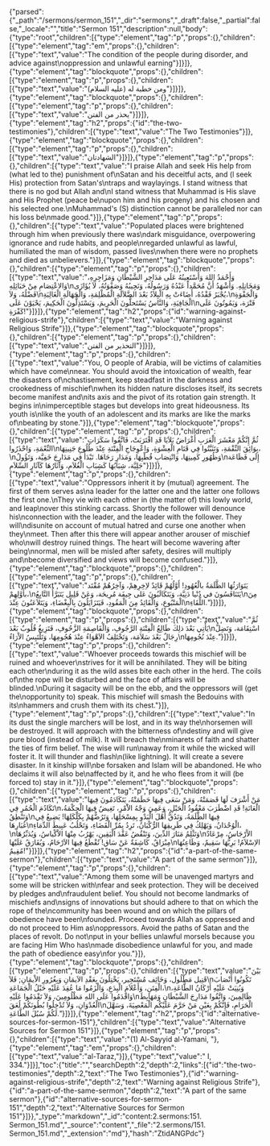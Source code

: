 {"parsed":{"_path":"/sermons/sermon_151","_dir":"sermons","_draft":false,"_partial":false,"_locale":"","title":"Sermon 151","description":null,"body":{"type":"root","children":[{"type":"element","tag":"p","props":{},"children":[{"type":"element","tag":"em","props":{},"children":[{"type":"text","value":"The condition of the people during disorder, and advice against\noppression and unlawful earning"}]}]},{"type":"element","tag":"blockquote","props":{},"children":[{"type":"element","tag":"p","props":{},"children":[{"type":"text","value":"ومن خطبة له (عليه السلام)"}]}]},{"type":"element","tag":"blockquote","props":{},"children":[{"type":"element","tag":"p","props":{},"children":[{"type":"text","value":"يحذر من الفتن"}]}]},{"type":"element","tag":"h2","props":{"id":"the-two-testimonies"},"children":[{"type":"text","value":"The Two Testimonies"}]},{"type":"element","tag":"blockquote","props":{},"children":[{"type":"element","tag":"p","props":{},"children":[{"type":"text","value":"الشهادتان"}]}]},{"type":"element","tag":"p","props":{},"children":[{"type":"text","value":"I praise Allah and seek His help from (what led to the) punishment of\nSatan and his deceitful acts, and (l seek His) protection from Satan's\ntraps and waylayings. I stand witness that there is no god but Allah and\nI stand witness that Muhammad is His slave and His Prophet (peace be\nupon him and his progeny) and his chosen and his selected one.\nMuhammad's (S) distinction cannot be paralleled nor can his loss be\nmade good."}]},{"type":"element","tag":"p","props":{},"children":[{"type":"text","value":"Populated places were brightened through him when previously there was\ndark misguidance, overpowering ignorance and rude habits, and people\nregarded unlawful as lawful, humiliated the man of wisdom, passed lives\nwhen there were no prophets and died as unbelievers."}]},{"type":"element","tag":"blockquote","props":{},"children":[{"type":"element","tag":"p","props":{},"children":[{"type":"text","value":"وَأَحْمَدُ اللهَ وَأَسْتَعِينُهُ عَلَى مَدَاحِرِ الشَّيْطَانِ وَمَزَاجِرِهِ، وَالاعْتِصَامِ مِنْ حَبَائِلِهِ\nوَمَخَاتِلِهِ. وَأَشْهَدُ أَنَّ مُحَمَّداً عَبْدُهُ وَرَسُولُهُ، وَنَجِيبُهُ وَصَفْوَتُهُ، لاَ يُؤَازَى فَضْلُهُ، وَلاَ\nيُجْبَرُ فَقْدُهُ، أَضَاءَتْ بِهِ الْبِلاَدُ بَعْدَ الضَّلاَلَةِ الْمُظْلِمَةِ، وَالْجَهَالَةِ الْغَالِبَةِ،\nوَالْجَفْوَةِ الْجَافِيَةِ، وَالنَّاسُ يَسْتَحلُّونَ الْحَرِيمَ، وَيَسْتَذِلُّونَ الْحَكِيمَ، يَحْيَوْنَ عَلَى\nفَتْرَة، وَيَمُوتُونَ عَلَى كَفْرَةِ!"}]}]},{"type":"element","tag":"h2","props":{"id":"warning-against-religious-strife"},"children":[{"type":"text","value":"Warning against Religious Strife"}]},{"type":"element","tag":"blockquote","props":{},"children":[{"type":"element","tag":"p","props":{},"children":[{"type":"text","value":"التحذير من الفتن"}]}]},{"type":"element","tag":"p","props":{},"children":[{"type":"text","value":"You, O people of Arabia, will be victims of calamities which have come\nnear. You should avoid the intoxication of wealth, fear the disasters of\nchastisement, keep steadfast in the darkness and crookedness of mischief\nwhen its hidden nature discloses itself, its secrets become manifest and\nits axis and the pivot of its rotation gain strength. It begins in\nimperceptible stages but develops into great hideousness. Its youth is\nlike the youth of an adolescent and its marks are like the marks of\nbeating by stone."}]},{"type":"element","tag":"blockquote","props":{},"children":[{"type":"element","tag":"p","props":{},"children":[{"type":"text","value":"ثُمَّ إِنَّكُمْ مَعْشَرَ الْعَرَبِ أَغْرَاضُ بَلاَيَا قَدِ اقْتَرَبَتْ، فَاتَّقُوا سَكَرَاتِ النِّعْمَةِ، وَاحْذَرُوا\nبِوَائِقَ النِّقْمَةِ، وَتَثَبَّتُوا فِي قَتَامِ الْعِشْوَةِ، وَاعْوِجَاجِ الْفِتْنَةِ عِنْدَ طُلُوعِ جَنِينِهَا،\nوَظُهُورِ كَمِينِهَا، وَانْتِصَابِ قُطْبِهَا، وَمَدَارِ رَحَاهَا. تَبْدَأُ فِي مَدَارِجَ خَفِيَّة، وَتَؤُولُ\nإِلَى فَظَاعَة جَلِيَّة، شِبَابُهَا كَشِبَابِ الْغُلاَمِ، وَآثَارُهَا كَآثَارِ السِّلاَمِ"}]}]},{"type":"element","tag":"p","props":{},"children":[{"type":"text","value":"Oppressors inherit it by (mutual) agreement. The first of them serves as\na leader for the latter one and the latter one follows the first one.\nThey vie with each other in (the matter of) this lowly world, and leap\nover this stinking carcass. Shortly the follower will denounce his\nconnection with the leader, and the leader with the follower. They will\ndisunite on account of mutual hatred and curse one another when they\nmeet. Then after this there will appear another arouser of mischief who\nwill destroy ruined things. The heart will become wavering after being\nnormal, men will be misled after safety, desires will multiply and\nbecome diversified and views will become confused."}]},{"type":"element","tag":"blockquote","props":{},"children":[{"type":"element","tag":"p","props":{},"children":[{"type":"text","value":"يَتَوَارَثُهَا الظَّلَمَةُ بالْعُهُودِ! أَوَّلُهُمْ قَائِدٌ لاِخِرِهِمْ، وَآخِرُهُمْ مُقْتَد بأَوَّلِهِمْ،\nيَتَنَافَسُونَ في دُنْيا دَنِيَّة، وَيَتَكَالَبُونَ عَلى جِيفَة مُرِيحَة، وَعَنْ قَلِيل يَتَبَرَّأُ التَّابِعُ\nمِنَ الْمَتْبُوعِ، وَالْقَائِدُ مِنَ الْمَقُودِ، فَيَتَزَايَلُونَ بِالْبِغْضَاءِ، وَيَتَلاَعَنُونَ عِنْدَ\nاللِّقَاءِ."}]}]},{"type":"element","tag":"blockquote","props":{},"children":[{"type":"element","tag":"p","props":{},"children":[{"type":"text","value":"ثُمَّ يَأْتِي بَعْدَ ذلِكَ طَالِعُ الْفِتْنَةِ الرَّجُوفِ، وَالْقَاصِمَةِ الزَّحُوفِ، فَتَزِيغُ قُلُوبٌ بَعْدَ\nاسْتِقَامَة، وَتَضِلُّ رِجَالٌ بَعْدَ سَلاَمَة، وَتَخْتَلِفُ الاَهْوَاءُ عِنْدَ هُجُومِهَا، وَتَلْتَبِسُ الاْرَاءُ\nعِنْدَ نُجُومِهَا."}]}]},{"type":"element","tag":"p","props":{},"children":[{"type":"text","value":"Whoever proceeds towards this mischief will be ruined and whoever\nstrives for it will be annihilated. They will be biting each other\nduring it as the wild asses bite each other in the herd. The coils of\nthe rope will be disturbed and the face of affairs will be blinded.\nDuring it sagacity will be on the ebb, and the oppressors will (get the\nopportunity to) speak. This mischief will smash the Bedouins with its\nhammers and crush them with its chest."}]},{"type":"element","tag":"p","props":{},"children":[{"type":"text","value":"In its dust the single marchers will be lost, and in its way the\nhorsemen will be destroyed. It will approach with the bitterness of\ndestiny and will give pure blood (instead of milk). It will breach the\nminarets of faith and shatter the ties of firm belief. The wise will run\naway from it while the wicked will foster it. It will thunder and flash\n(like lightning). It will create a severe disaster. In it kinship will\nbe forsaken and Islam will be abandoned. He who declaims it will also be\naffected by it, and he who flees from it will (be forced to) stay in it."}]},{"type":"element","tag":"blockquote","props":{},"children":[{"type":"element","tag":"p","props":{},"children":[{"type":"text","value":"مَنْ أَشْرَفَ لَهَا قَصَمَتْهُ، وَمَنْ سَعَى فِيهَا حَطَمَتْهُ، يَتَكَادَمُونَ فِيهَا تَكَادُمَ الْحُمُرِ فِي\nالْعَانَةِ! قَدِ اضْطَرَبَ مَعْقُودُ الْحَبْلِ، وَعَمِيَ وَجْهُ الاَْمْرِ، تَغِيضُ فِيهَا الْحِكْمَةُ، وَتَنْطِقُ\nفِيهَا الظَّلَمَةُ، وَتَدُقُّ أَهْلَ الْبَدْوِ بِمِسْحَلِهَا، وَتَرُضُّهُمْ بِكَلْكَلِهَا! يَضِيعُ فِي غُبَارِهَا\nالْوُحْدَانُ، وَيَهْلِكُ فِي طَرِيقِهَا الرُّكْبَانُ، تَرِدُ بِمُرِّ الْقَضَاءِ، وَتَحْلُبُ عَبِيطَ الدِّمَاءِ،\nوَتَثْلِمُ مَنَارَ الدِّينَ، وَتَنْقُضُ عَقْدَ الْيَقِينِ، يَهْرُبُ مِنْهَا الاْكْياسُ، وَيُدَبِّرُهَا\nالاْرْجَاسُ، مِرْعَادٌ مِبْرَاقٌ، كَاشِفَةٌ عَنْ سَاق! تُقْطَعُ فِيهَا الاَرْحَامُ، وَيُفَارَقُ عَلَيْهَا\nالاِسْلاَمُ! بَرِيُّهَا سَقِيمٌ، وَظَاعِنُهَا مُقِيمٌ!"}]}]},{"type":"element","tag":"h2","props":{"id":"a-part-of-the-same-sermon"},"children":[{"type":"text","value":"A part of the same sermon"}]},{"type":"element","tag":"p","props":{},"children":[{"type":"text","value":"Among them some will be unavenged martyrs and some will be stricken with\nfear and seek protection. They will be deceived by pledges and\nfraudulent belief. You should not become landmarks of mischiefs and\nsigns of innovations but should adhere to that on which the rope of the\ncommunity has been wound and on which the pillars of obedience have been\nfounded. Proceed towards Allah as oppressed and do not proceed to Him as\noppressors. Avoid the paths of Satan and the places of revolt. Do not\nput in your bellies unlawful morsels because you are facing Him Who has\nmade disobedience unlawful for you, and made the path of obedience easy\nfor you."}]},{"type":"element","tag":"blockquote","props":{},"children":[{"type":"element","tag":"p","props":{},"children":[{"type":"text","value":"بَيْنَ قَتِيل مَطْلُول، وَخَائِف مُسْتَجِير، يَخْتِلُونَ بِعَقْدِ الاَيمَانِ وَبِغُرُورِ الاْيمَانِ; فَلاَ\nتَكُونُوا أَنْصَابَ الْفِتَنِ، وَأَعْلاَمَ الْبِدَعِ، وَالْزَمُوا مَا عُقِدَ عَلَيْهِ حَبْلُ الْجَمَاعَةِ،\nوَبُنِيَتْ عَلَيْهِ أَرْكَانُ الطَّاعَةِ، وَاقْدَمُوا عَلَى اللهِ مَظْلُومِينَ، وَلاَ تَقْدَمُوا عَلَيْهِ\nظَالِمِينَ، وَاتَّقُوا مَدَارِجَ الشَّيْطَانِ وَمَهَابِطَ الْعُدْوَانِ، وَلاَ تُدْخِلُوا بُطُونَكُمْ لُعَقَ\nالْحَرَامِ، فَإِنَّكُمْ بِعَيْنِ مَنْ حَرَّمَ عَلَيْكُم الْمَعْصِيَةَ، وَسَهَّلَ لَكُمْ سُبُلَ الطَّاعَةِ."}]}]},{"type":"element","tag":"h2","props":{"id":"alternative-sources-for-sermon-151"},"children":[{"type":"text","value":"Alternative Sources for Sermon 151"}]},{"type":"element","tag":"p","props":{},"children":[{"type":"text","value":"(1) Al-Sayyid al-Yamani, "},{"type":"element","tag":"em","props":{},"children":[{"type":"text","value":"al-Taraz,"}]},{"type":"text","value":" I, 334."}]}],"toc":{"title":"","searchDepth":2,"depth":2,"links":[{"id":"the-two-testimonies","depth":2,"text":"The Two Testimonies"},{"id":"warning-against-religious-strife","depth":2,"text":"Warning against Religious Strife"},{"id":"a-part-of-the-same-sermon","depth":2,"text":"A part of the same sermon"},{"id":"alternative-sources-for-sermon-151","depth":2,"text":"Alternative Sources for Sermon 151"}]}},"_type":"markdown","_id":"content:2.sermons:151. Sermon_151.md","_source":"content","_file":"2.sermons/151. Sermon_151.md","_extension":"md"},"hash":"ZtidANGPdc"}
